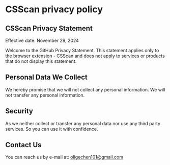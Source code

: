 # CSScan privacy policy

## CSScan Privacy Statement
Effective date: November 29, 2024

Welcome to the GitHub Privacy Statement. This statement applies only to the browser extension - CSScan and does not apply to services or products that do not display this statement.

## Personal Data We Collect
We hereby promise that we will not collect any personal information. We will not transfer any personal information.

## Security
As we neither collect or transfer any personal data nor use any third party services. So you can use it with confidence.

## Contact Us
You can reach us by e-mail at:
oligechen101@gmail.com
